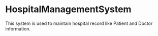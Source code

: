 # HospitalManagementSystem
This system is used to maintain hospital record like Patient and Doctor information.
